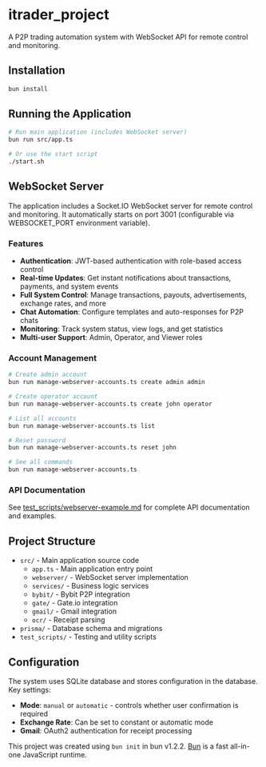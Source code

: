 # itrader_project

A P2P trading automation system with WebSocket API for remote control and monitoring.

## Installation

```bash
bun install
```

## Running the Application

```bash
# Run main application (includes WebSocket server)
bun run src/app.ts

# Or use the start script
./start.sh
```

## WebSocket Server

The application includes a Socket.IO WebSocket server for remote control and monitoring. It automatically starts on port 3001 (configurable via WEBSOCKET_PORT environment variable).

### Features

- **Authentication**: JWT-based authentication with role-based access control
- **Real-time Updates**: Get instant notifications about transactions, payments, and system events
- **Full System Control**: Manage transactions, payouts, advertisements, exchange rates, and more
- **Chat Automation**: Configure templates and auto-responses for P2P chats
- **Monitoring**: Track system status, view logs, and get statistics
- **Multi-user Support**: Admin, Operator, and Viewer roles

### Account Management

```bash
# Create admin account
bun run manage-webserver-accounts.ts create admin admin

# Create operator account
bun run manage-webserver-accounts.ts create john operator

# List all accounts
bun run manage-webserver-accounts.ts list

# Reset password
bun run manage-webserver-accounts.ts reset john

# See all commands
bun run manage-webserver-accounts.ts
```

### API Documentation

See [test_scripts/webserver-example.md](test_scripts/webserver-example.md) for complete API documentation and examples.

## Project Structure

- `src/` - Main application source code
  - `app.ts` - Main application entry point
  - `webserver/` - WebSocket server implementation
  - `services/` - Business logic services
  - `bybit/` - Bybit P2P integration
  - `gate/` - Gate.io integration
  - `gmail/` - Gmail integration
  - `ocr/` - Receipt parsing
- `prisma/` - Database schema and migrations
- `test_scripts/` - Testing and utility scripts

## Configuration

The system uses SQLite database and stores configuration in the database. Key settings:

- **Mode**: `manual` or `automatic` - controls whether user confirmation is required
- **Exchange Rate**: Can be set to constant or automatic mode
- **Gmail**: OAuth2 authentication for receipt processing

This project was created using `bun init` in bun v1.2.2. [Bun](https://bun.sh) is a fast all-in-one JavaScript runtime.
